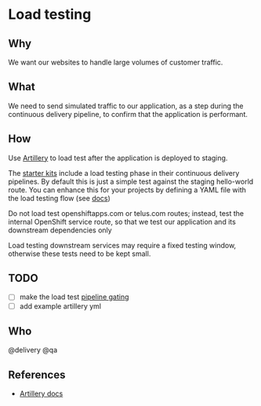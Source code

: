 # Load testing

## Why

We want our websites to handle large volumes of customer traffic.

## What

We need to send simulated traffic to our application, as a step during the continuous delivery pipeline, to confirm that the application is performant.

## How

Use [Artillery](https://artillery.io/) to load test after the application is deployed to staging.

The [starter kits](../development/starter-kits.md) include a load testing phase in their continuous delivery pipelines. By default this is just a simple test against the staging hello-world route. You can enhance this for your projects by defining a YAML file with the load testing flow (see [docs](https://artillery.io/docs/gettingstarted.html))

Do not load test openshiftapps.com or telus.com routes; instead, test the internal OpenShift service route, so that we test our application and its downstream dependencies only

Load testing downstream services may require a fixed testing window, otherwise these tests need to be kept small.

## TODO
 
- [ ] make the load test [pipeline gating](../delivery/continuous-delivery.md#automated-gating)
- [ ] add example artillery yml

## Who

@delivery @qa

## References

- [Artillery docs](https://artillery.io/docs/gettingstarted.html)

